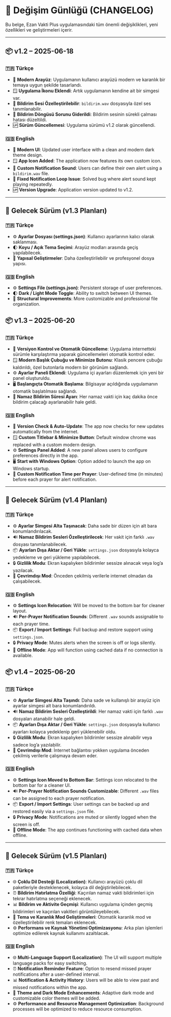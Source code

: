 # 📜 Değişim Günlüğü (CHANGELOG)

Bu belge, Ezan Vakti Plus uygulamasındaki tüm önemli değişiklikleri, yeni özellikleri ve geliştirmeleri içerir.

---

## 📦 v1.2 – 2025-06-18

### 🇹🇷 Türkçe

* 🎨 **Modern Arayüz**: Uygulamanın kullanıcı arayüzü modern ve karanlık bir temaya uygun şekilde tasarlandı.
* 🪟 **Uygulama İkonu Eklendi**: Artık uygulamanın kendine ait bir simgesi var.
* 🔔 **Bildirim Sesi Özelleştirilebilir**: `bildirim.wav` dosyasıyla özel ses tanımlanabilir.
* 🔁 **Bildirim Döngüsü Sorunu Giderildi**: Bildirim sesinin sürekli çalması hatası düzeltildi.
* 🆙 **Sürüm Güncellemesi**: Uygulama sürümü v1.2 olarak güncellendi.

### 🇬🇧 English

* 🎨 **Modern UI**: Updated user interface with a clean and modern dark theme design.
* 🪟 **App Icon Added**: The application now features its own custom icon.
* 🔔 **Custom Notification Sound**: Users can define their own alert using a `bildirim.wav` file.
* 🔁 **Fixed Notification Loop Issue**: Solved bug where alert sound kept playing repeatedly.
* 🆙 **Version Upgrade**: Application version updated to v1.2.

---

## 🔭 Gelecek Sürüm (v1.3 Planları)

### 🇹🇷 Türkçe

* ⚙️ **Ayarlar Dosyası (settings.json)**: Kullanıcı ayarlarının kalıcı olarak saklanması.
* 🌓 **Koyu / Açık Tema Seçimi**: Arayüz modları arasında geçiş yapılabilecek.
* 📁 **Yapısal Geliştirmeler**: Daha özelleştirilebilir ve profesyonel dosya yapısı.

### 🇬🇧 English

* ⚙️ **Settings File (settings.json)**: Persistent storage of user preferences.
* 🌓 **Dark / Light Mode Toggle**: Ability to switch between UI themes.
* 📁 **Structural Improvements**: More customizable and professional file organization.

## 📦 v1.3 – 2025-06-20

### 🇹🇷 Türkçe

* 🔄 **Versiyon Kontrol ve Otomatik Güncelleme**: Uygulama internetteki sürümle karşılaştırma yaparak güncellemeleri otomatik kontrol eder.
* 🪟 **Modern Başlık Çubuğu ve Minimize Butonu**: Klasik pencere çubuğu kaldırıldı, özel butonlarla modern bir görünüm sağlandı.
* ⚙️ **Ayarlar Paneli Eklendi**: Uygulama içi ayarları düzenlemek için yeni bir panel oluşturuldu.
* 🖥️ **Başlangıçta Otomatik Başlama**: Bilgisayar açıldığında uygulamanın otomatik başlatılması sağlandı.
* 🔔 **Namaz Bildirim Süresi Ayarı**: Her namaz vakti için kaç dakika önce bildirim çalacağı ayarlanabilir hale geldi.

### 🇬🇧 English

* 🔄 **Version Check & Auto-Update**: The app now checks for new updates automatically from the internet.
* 🪟 **Custom Titlebar & Minimize Button**: Default window chrome was replaced with a custom modern design.
* ⚙️ **Settings Panel Added**: A new panel allows users to configure preferences directly in the app.
* 🖥️ **Start with Windows Option**: Option added to launch the app on Windows startup.
* 🔔 **Custom Notification Time per Prayer**: User-defined time (in minutes) before each prayer for alert notification.

---

## 🔭 Gelecek Sürüm (v1.4 Planları)

### 🇹🇷 Türkçe

* ⚙️ **Ayarlar Simgesi Alta Taşınacak**: Daha sade bir düzen için alt bara konumlandırılacak.
* 🔊 **Namaz Bildirim Sesleri Özelleştirilecek**: Her vakit için farklı `.wav` dosyası tanımlanabilecek.
* 📦 **Ayarları Dışa Aktar / Geri Yükle**: `settings.json` dosyasıyla kolayca yedekleme ve geri yükleme yapılabilecek.
* 🔒 **Gizlilik Modu**: Ekran kapalıyken bildirimler sessize alınacak veya log’a yazılacak.
* 📡 **Çevrimdışı Mod**: Önceden çekilmiş verilerle internet olmadan da çalışabilecek.

### 🇬🇧 English

* ⚙️ **Settings Icon Relocation**: Will be moved to the bottom bar for cleaner layout.
* 🔊 **Per-Prayer Notification Sounds**: Different `.wav` sounds assignable to each prayer time.
* 📦 **Export / Import Settings**: Full backup and restore support using `settings.json`.
* 🔒 **Privacy Mode**: Mutes alerts when the screen is off or logs silently.
* 📡 **Offline Mode**: App will function using cached data if no connection is available.

## 📦 v1.4 – 2025-06-20

### 🇹🇷 Türkçe

* ⚙️ **Ayarlar Simgesi Alta Taşındı**: Daha sade ve kullanışlı bir arayüz için ayarlar simgesi alt bara konumlandırıldı.
* 🔊 **Namaz Bildirim Sesleri Özelleştirildi**: Her namaz vakti için farklı `.wav` dosyaları atanabilir hale geldi.
* 📦 **Ayarları Dışa Aktar / Geri Yükle**: `settings.json` dosyasıyla kullanıcı ayarları kolayca yedeklenip geri yüklenebilir oldu.
* 🔒 **Gizlilik Modu**: Ekran kapalıyken bildirimler sessize alınabilir veya sadece log’a yazılabilir.
* 📡 **Çevrimdışı Mod**: İnternet bağlantısı yokken uygulama önceden çekilmiş verilerle çalışmaya devam eder.

### 🇬🇧 English

* ⚙️ **Settings Icon Moved to Bottom Bar**: Settings icon relocated to the bottom bar for a cleaner UI.
* 🔊 **Per-Prayer Notification Sounds Customizable**: Different `.wav` files can be assigned to each prayer notification.
* 📦 **Export / Import Settings**: User settings can be backed up and restored easily via a `settings.json` file.
* 🔒 **Privacy Mode**: Notifications are muted or silently logged when the screen is off.
* 📡 **Offline Mode**: The app continues functioning with cached data when offline.

---

## 🔭 Gelecek Sürüm (v1.5 Planları)

### 🇹🇷 Türkçe

* 🌐 **Çoklu Dil Desteği (Localization)**: Kullanıcı arayüzü çoklu dil paketleriyle desteklenecek, kolayca dil değiştirilebilecek.
* ⏰ **Bildirim Hatırlatma Özelliği**: Kaçırılan namaz vakti bildirimleri için tekrar hatırlatma seçeneği eklenecek.
* 📊 **Bildirim ve Aktivite Geçmişi**: Kullanıcı uygulama içinden geçmiş bildirimleri ve kaçırılan vakitleri görüntüleyebilecek.
* 🎨 **Tema ve Karanlık Mod Geliştirmeleri**: Otomatik karanlık mod ve özelleştirilebilir renk temaları eklenecek.
* ⚙️ **Performans ve Kaynak Yönetimi Optimizasyonu**: Arka plan işlemleri optimize edilerek kaynak kullanımı azaltılacak.

### 🇬🇧 English

* 🌐 **Multi-Language Support (Localization)**: The UI will support multiple language packs for easy switching.
* ⏰ **Notification Reminder Feature**: Option to resend missed prayer notifications after a user-defined interval.
* 📊 **Notification & Activity History**: Users will be able to view past and missed notifications within the app.
* 🎨 **Theme and Dark Mode Enhancements**: Adaptive dark mode and customizable color themes will be added.
* ⚙️ **Performance and Resource Management Optimization**: Background processes will be optimized to reduce resource consumption.

